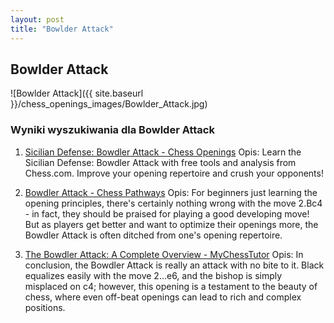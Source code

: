 ```yaml
---
layout: post
title: "Bowlder Attack"
---
```


## Bowlder Attack
![Bowlder Attack]({{ site.baseurl }}/chess_openings_images/Bowlder_Attack.jpg)

### Wyniki wyszukiwania dla Bowlder Attack
1. [Sicilian Defense: Bowdler Attack - Chess Openings](https://www.chess.com/openings/Sicilian-Defense-Bowdler-Attack)
   Opis: Learn the Sicilian Defense: Bowdler Attack with free tools and analysis from Chess.com. Improve your opening repertoire and crush your opponents!

2. [Bowdler Attack - Chess Pathways](https://chesspathways.com/chess-openings/kings-pawn-opening/bowdler-attack/)
   Opis: For beginners just learning the opening principles, there's certainly nothing wrong with the move 2.Bc4 - in fact, they should be praised for playing a good developing move! But as players get better and want to optimize their openings more, the Bowdler Attack is often ditched from one's opening repertoire.

3. [The Bowdler Attack: A Complete Overview - MyChessTutor](https://www.mychesstutor.com/learn/bowdler-attack)
   Opis: In conclusion, the Bowdler Attack is really an attack with no bite to it. Black equalizes easily with the move 2…e6, and the bishop is simply misplaced on c4; however, this opening is a testament to the beauty of chess, where even off-beat openings can lead to rich and complex positions.